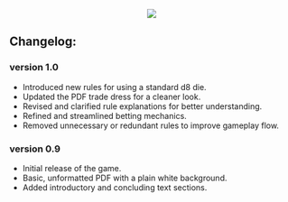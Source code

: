 <p align="center"><img src="https://i.imgur.com/ZTUnPfJ.png"></p>


## Changelog:
### version 1.0
- Introduced new rules for using a standard d8 die.
- Updated the PDF trade dress for a cleaner look.
- Revised and clarified rule explanations for better understanding.
- Refined and streamlined betting mechanics.
- Removed unnecessary or redundant rules to improve gameplay flow.

### version 0.9
- Initial release of the game.
- Basic, unformatted PDF with a plain white background.
- Added introductory and concluding text sections.
